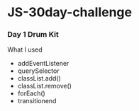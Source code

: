 # JS-30day-challenge

### Day 1 Drum Kit

What I used

- addEventListener
- querySelector
- classList.add()
- classList.remove()
- forEach()
- transitionend
